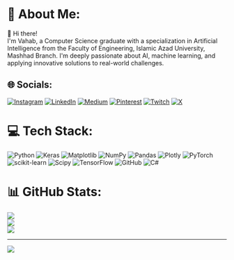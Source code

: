 # 💫 About Me:
👋 Hi there!<br>I'm Vahab, a Computer Science graduate with a specialization in Artificial Intelligence from the Faculty of Engineering, Islamic Azad University, Mashhad Branch. I'm deeply passionate about AI, machine learning, and applying innovative solutions to real-world challenges.


## 🌐 Socials:
[![Instagram](https://img.shields.io/badge/Instagram-%23E4405F.svg?logo=Instagram&logoColor=white)](https://instagram.com/tinker_kiasa) [![LinkedIn](https://img.shields.io/badge/LinkedIn-%230077B5.svg?logo=linkedin&logoColor=white)](https://linkedin.com/in/wahhab-zendehdel-937940162) [![Medium](https://img.shields.io/badge/Medium-12100E?logo=medium&logoColor=white)](https://medium.com/@k.kiax1376) [![Pinterest](https://img.shields.io/badge/Pinterest-%23E60023.svg?logo=Pinterest&logoColor=white)](https://pinterest.com/kkiax1376) [![Twitch](https://img.shields.io/badge/Twitch-%239146FF.svg?logo=Twitch&logoColor=white)](https://twitch.tv/tinker_kiasa) [![X](https://img.shields.io/badge/X-black.svg?logo=X&logoColor=white)](https://x.com/Tinker_kiasa) 

# 💻 Tech Stack:
![Python](https://img.shields.io/badge/python-3670A0?style=for-the-badge&logo=python&logoColor=ffdd54) ![Keras](https://img.shields.io/badge/Keras-%23D00000.svg?style=for-the-badge&logo=Keras&logoColor=white) ![Matplotlib](https://img.shields.io/badge/Matplotlib-%23ffffff.svg?style=for-the-badge&logo=Matplotlib&logoColor=black) ![NumPy](https://img.shields.io/badge/numpy-%23013243.svg?style=for-the-badge&logo=numpy&logoColor=white) ![Pandas](https://img.shields.io/badge/pandas-%23150458.svg?style=for-the-badge&logo=pandas&logoColor=white) ![Plotly](https://img.shields.io/badge/Plotly-%233F4F75.svg?style=for-the-badge&logo=plotly&logoColor=white) ![PyTorch](https://img.shields.io/badge/PyTorch-%23EE4C2C.svg?style=for-the-badge&logo=PyTorch&logoColor=white) ![scikit-learn](https://img.shields.io/badge/scikit--learn-%23F7931E.svg?style=for-the-badge&logo=scikit-learn&logoColor=white) ![Scipy](https://img.shields.io/badge/SciPy-%230C55A5.svg?style=for-the-badge&logo=scipy&logoColor=%white) ![TensorFlow](https://img.shields.io/badge/TensorFlow-%23FF6F00.svg?style=for-the-badge&logo=TensorFlow&logoColor=white) ![GitHub](https://img.shields.io/badge/github-%23121011.svg?style=for-the-badge&logo=github&logoColor=white) ![C#](https://img.shields.io/badge/c%23-%23239120.svg?style=for-the-badge&logo=csharp&logoColor=white)
# 📊 GitHub Stats:
![](https://github-readme-stats.vercel.app/api?username=Wahhab-Zendehdel&theme=catppuccin_latte&hide_border=false&include_all_commits=true&count_private=true)<br/>
![](https://github-readme-streak-stats.herokuapp.com/?user=Wahhab-Zendehdel&theme=catppuccin_latte&hide_border=false)<br/>
![](https://github-readme-stats.vercel.app/api/top-langs/?username=Wahhab-Zendehdel&theme=catppuccin_latte&hide_border=false&include_all_commits=true&count_private=true&layout=compact)

---
[![](https://visitcount.itsvg.in/api?id=Wahhab-Zendehdel&icon=5&color=0)](https://visitcount.itsvg.in)

<!-- Proudly created with GPRM ( https://gprm.itsvg.in ) -->
